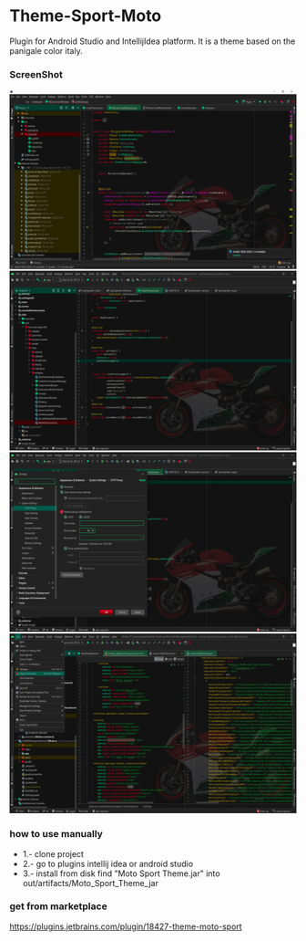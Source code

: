 # Theme-Sport-Moto
Plugin for Android Studio and IntellijIdea platform. It is a theme based on the panigale color italy.

### ScreenShot
![GitHub Logo](/images/f1.png)
![GitHub Logo](/images/f2.png)
![GitHub Logo](/images/f3.png)
![GitHub Logo](/images/f4.png)

### how to use manually
- 1.- clone project
- 2.- go to plugins intellij idea or android studio
- 3.- install from disk find "Moto Sport Theme.jar" into out/artifacts/Moto_Sport_Theme_jar

### get from marketplace

https://plugins.jetbrains.com/plugin/18427-theme-moto-sport
